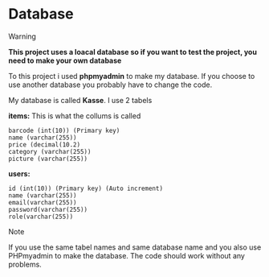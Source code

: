 # Database

> [!WARNING]
> **This project uses a loacal database so if you want to test the project, you need to make your own database**

To this project i used **phpmyadmin** to make my database. If you choose to use another database you probably have to change the code.

My database is called **Kasse**. I use 2 tabels 

**items:**
This is what the collums is called
```
barcode (int(10)) (Primary key) 
name (varchar(255))
price (decimal(10.2)
category (varchar(255))
picture (varchar(255))

```

**users:**
```
id (int(10)) (Primary key) (Auto increment)
name (varchar(255))
email(varchar(255))
password(varchar(255))
role(varchar(255))
```
>[!NOTE]
>If you use the same tabel names and same database name and you also use PHPmyadmin to make the database. The code should work without any problems.
